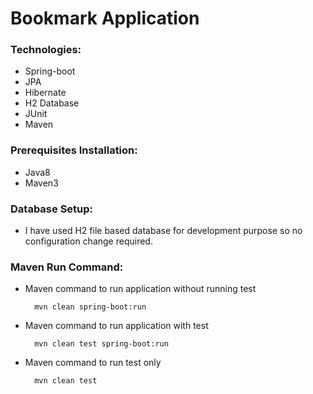 # Bookmark Application


### Technologies:

- Spring-boot
- JPA
- Hibernate
- H2 Database
- JUnit
- Maven


### Prerequisites Installation:

- Java8
- Maven3

### Database Setup:
- I have used H2 file based database for development purpose so no configuration change required.

### Maven Run Command:

- Maven command to run application without running test

		mvn clean spring-boot:run

- Maven command to run application with test

		mvn clean test spring-boot:run

- Maven command to run test only

		mvn clean test

		
